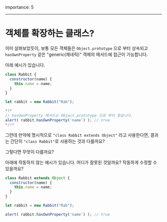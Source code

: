importance: 5

---

# 객체를 확장하는 클래스?

이미 살펴보았듯이, 보통 모든 객체들은 `Object.prototype` 으로 부터 상속되고 `hasOwnProperty` 같은 "generic(제네릭)" 객체의 메서드에 접근이 가능합니다.

아래 예시가 있습니다.

```js run
class Rabbit {
  constructor(name) {
    this.name = name;
  }
}

let rabbit = new Rabbit("Rab");

*!*
// hasOwnProperty 메서드는 Object.prototype 으로 부터 왔습니다.
alert( rabbit.hasOwnProperty('name') ); // true
*/!*
```

그런데 만약에 명시적으로 `"class Rabbit extends Object"` 라고 사용한다면, 결과는 간단히 `"class Rabbit"`로 사용하는 것과 다를까요?

그렇다면 무엇이 다를까요?

아래에 작동하지 않는 예시가 있습니다. 어디가 잘못된 것일까요? 작동하게 수정할 수 있을까요?

```js
class Rabbit extends Object {
  constructor(name) {
    this.name = name;
  }
}

let rabbit = new Rabbit("Rab");

alert( rabbit.hasOwnProperty('name') ); // true
```
